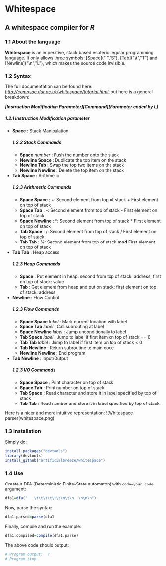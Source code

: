 # Whitespace
## A whitespace compiler for *R*
### 1.1 About the language
**Whitespace** is an imperative, stack based esoteric regular programming language. It only allows three symbols: \[Space\](" ","S"), \[Tab\]("\t","T") and \[Newline\]("\n","L"), which makes the source code invisible.

### 1.2 Syntax
The full documentation can be found here: *http://compsoc.dur.ac.uk/whitespace/tutorial.html*, but here is a general breakdown:

***\[Instruction Modification Parameter\]\[Command\]\[Parameter ended by L\]***
##### 1.2.1 Instruction Modification parameter
 * **Space** : Stack Manipulation
    ##### 1.2.2 Stack Commands
    * **Space** *number* : Push the number onto the stack
    * **Newline Space** : Duplicate the	top item on the stack
    * **Newline Tab** : Swap the	top	two items on the stack
    * **Newline Newline** : Delete the	top item on the stack
 * **Tab Space** : Arithmetic
    ##### 1.2.3 Arithmetic Commands
    * **Space Space** : +: Second element from top of stack + First element on top of stack
    * **Space Tab** : -: Second element from top of stack - First element on top of stack
    * **Space Newline** : *: Second element from top of stack * First element on top of stack
    * **Tab Space** : /: Second element from top of stack / First element on top of stack
    * **Tab Tab** : %: Second element from top of stack **mod** First element on top of stack
 * **Tab Tab** : Heap access
    ##### 1.2.3 Heap Commands
    * **Space** : Put element in heap: second from top of stack: address, first on top of stack: value
    * **Tab** : Get element from heap and put on stack: first element on top of stack: address
 * **Newline** : Flow	Control
    ##### 1.2.3 Flow Commands
    * **Space Space** *label* : Mark current location with label
    * **Space Tab** *label* : Call subrouting at label
    * **Space Newline** *label* : Jump unconditionally to label
    * **Tab Space** *label* : Jump to label if first item on top of stack == 0
    * **Tab Tab** *label* : Jump to label if first item on top of stack < 0
    * **Tab Newline** : Return subroutine to main code
    * **Newline Newline** : End program
 * **Tab Newline** : Input/Output
     ##### 1.2.3 I/O Commands
    * **Space Space** : Print character on top of stack
    * **Space Tab** : Print number on top of stack
    * **Tab Space** : Read character and store it in label specified by top of stack
    * **Tab Tab** : Read number and store it in label specified by top of stack

Here is a nicer and more intuitive representation:
![Whitespace parser(whitespace.png)
### 1.3 Installation
Simply do:
```r
install.packages("devtools")
library(devtools)
install_github("artificialbreeze/whitespace")
```
### 1.4 Use
Create a DFA (Deterministic Finite-State automaton) with `code=your code` argument:
```r
dfa1=dfa("   \t\t\t\t\t\t\n\t\n  \n\n\n")
```
Now, parse the syntax:
```r
dfa1.parsed=parse(dfa1)
```
Finally, compile and run the example:
```r
dfa1.compiled=compile(dfa1.parse)
```
The above code should output:
```r
# Program output:  ?
# Program stop
```
